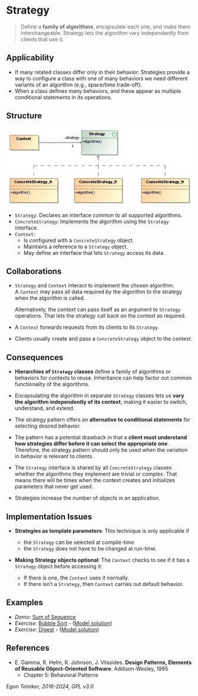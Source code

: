 # Strategy

> Define a **family of algorithms**, encapsulate each one, and make them 
> interchangeable. Strategy lets the algorithm vary independently from 
> clients that use it.
 
## Applicability

* If many related classes differ only in their behavior. Strategies provide 
    a way to configure a class with one of many behaviors we need different 
    variants of an algorithm (e.g., space/time trade-off).
* When a class defines many behaviors, and these appear as multiple conditional 
    statements in its operations.

## Structure

![Class Diagram](figures/ClassDiagram-Strategy.jpg)

* `Strategy`:  Declares an interface common to all supported algorithms.
* `ConcreteStrategy`: Implements the algorithm using the `Strategy` interface.
* `Context`:
    * Is configured with a `ConcreteStrategy` object.
    * Maintains a reference to a `Strategy` object.
    * May define an interface that lets `Strategy` access its data.


## Collaborations

* `Strategy` and `Context` interact to implement the chosen algorithm.  
    A `Context` may pass all data required by the algorithm to the strategy 
    when the algorithm is called. 
    
    Alternatively, the context can pass itself as an argument to `Strategy` 
    operations. That lets the strategy call back on the context as required.

* A `Context` forwards requests from its clients to its `Strategy`.

* Clients usually create and pass a `ConcreteStrategy` object to the context.


## Consequences

* **Hierarchies of `Strategy` classes** define a family of algorithms or behaviors 
    for contexts to reuse. Inheritance can help factor out common functionality 
    of the algorithms.

* Encapsulating the algorithm in separate `Strategy` classes lets us **vary the 
    algorithm independently of its context**, making it easier to switch, understand, 
    and extend.
* The strategy pattern offers an **alternative to conditional statements** for 
    selecting desired behavior.

* The pattern has a potential drawback in that a **client must understand how 
    strategies differ before it can select the appropriate one**. Therefore, 
    the strategy pattern should only be used when the variation in behavior 
    is relevant to clients.

* The `Strategy` interface is shared by all `ConcreteStrategy` classes whether the 
    algorithms they implement are trivial or complex. That means there will be 
    times when the context creates and initializes parameters that never get used.

* Strategies increase the number of objects in an application. 


## Implementation Issues

* **Strategies as template parameters**: This technique is only applicable if
    * the `Strategy` can be selected at compile-time 
    * the `Strategy` does not have to be changed at run-time.

* **Making Strategy objects optional**: The `Context` checks to see if it has a 
    `Strategy` object before accessing it:
    * If there is one, the `Context` uses it normally.
    * If there isn’t a `Strategy`, then `Context` carries out default behavior.


## Examples 

* _Demo_: [Sum of Sequence](Strategy-SumOfSequence/)
* _Exercise_: [Bubble Sort](Strategy-BubbleSort-Exercise/) - ([Model solution](Strategy-BubbleSort/))
* _Exercise_: [Digest](Strategy-Digest-Exercise/) - ([Model solution](Strategy-Digest/))


## References 

* E. Gamma, R. Helm, R. Johnson, J. Vlissides. **Design Patterns, Elements of Reusable Object-Oriented Software**. Addison-Wesley, 1995
    * Chapter 5: Behavioral Patterns

*Egon Teiniker, 2016-2024, GPL v3.0*

